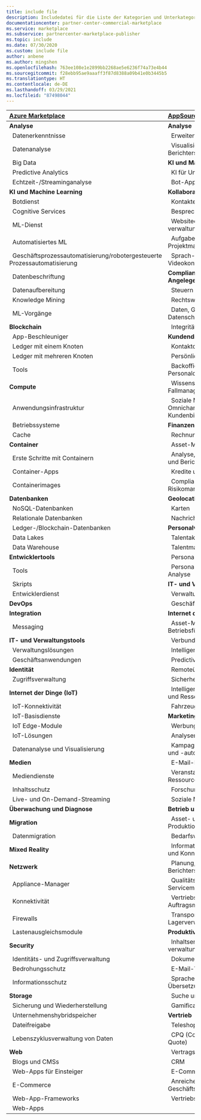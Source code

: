 ```yaml
---
title: include file
description: Includedatei für die Liste der Kategorien und Unterkategorien
documentationcenter: partner-center-commercial-marketplace
ms.service: marketplace
ms.subservice: partnercenter-marketplace-publisher
ms.topic: include
ms.date: 07/30/2020
ms.custom: include file
author: anbene
ms.author: mingshen
ms.openlocfilehash: 763ee108e1e2899bb2268ae5e6236f74a73e4b44
ms.sourcegitcommit: f28ebb95ae9aaaff3f87d8388a09b41e0b3445b5
ms.translationtype: HT
ms.contentlocale: de-DE
ms.lasthandoff: 03/29/2021
ms.locfileid: "87498044"
---
```

| [**Azure Marketplace**](https://azuremarketplace.microsoft.com/marketplace/apps)  | [**AppSource**](https://appsource.microsoft.com/marketplace/apps) |
| :------------------- |:----------------|
|**Analyse** | **Analyse** |
| &nbsp;&nbsp;Datenerkenntnisse | &nbsp;&nbsp;Erweiterte Analyse  |
| &nbsp;&nbsp;Datenanalyse |  &nbsp;&nbsp;Visualisierung und Berichterstellung |
| &nbsp;&nbsp;Big Data | **KI und Machine Learning**  |
| &nbsp;&nbsp;Predictive Analytics | &nbsp;&nbsp;KI für Unternehmen |
| &nbsp;&nbsp;Echtzeit-/Streaminganalyse | &nbsp;&nbsp;Bot-Apps |
| **KI und Machine Learning** | **Kollaboration** |
| &nbsp;&nbsp;Botdienst | &nbsp;&nbsp;Kontakte und Personen |
| &nbsp;&nbsp;Cognitive Services | &nbsp;&nbsp;Besprechungsmanagement |
| &nbsp;&nbsp;ML-Dienst | &nbsp;&nbsp;Websitedesign und -verwaltung |
| &nbsp;&nbsp;Automatisiertes ML | &nbsp;&nbsp;Aufgaben- und Projektmanagement |
| &nbsp;&nbsp;Geschäftsprozessautomatisierung/robotergesteuerte Prozessautomatisierung | &nbsp;&nbsp;Sprach- und Videokonferenzen |
| &nbsp;&nbsp;Datenbeschriftung | **Compliance und rechtliche Angelegenheiten** |
| &nbsp;&nbsp;Datenaufbereitung | &nbsp;&nbsp;Steuern und Prüfungen |
| &nbsp;&nbsp;Knowledge Mining | &nbsp;&nbsp;Rechtswesen |
| &nbsp;&nbsp;ML-Vorgänge | &nbsp;&nbsp;Daten, Governance und Datenschutz |
| **Blockchain**  | &nbsp;&nbsp;Integrität und Sicherheit |
| &nbsp;&nbsp;App-Beschleuniger | **Kundendienst**  |
| &nbsp;&nbsp;Ledger mit einem Knoten | &nbsp;&nbsp;Kontaktcenter |
| &nbsp;&nbsp;Ledger mit mehreren Knoten | &nbsp;&nbsp;Persönlicher Dienst |
| &nbsp;&nbsp;Tools | &nbsp;&nbsp;Backoffice und Personaldienste |
| **Compute**  | &nbsp;&nbsp;Wissens- und Fallmanagement |
| &nbsp;&nbsp;Anwendungsinfrastruktur | &nbsp;&nbsp;Soziale Medien und Omnichannel-Kundenbindung |
| &nbsp;&nbsp;Betriebssysteme | **Finanzen** |
| &nbsp;&nbsp;Cache | &nbsp;&nbsp;Rechnungsstellung |
| **Container**  | &nbsp;&nbsp;Asset-Management |
| &nbsp;&nbsp;Erste Schritte mit Containern | &nbsp;&nbsp;Analyse, Konsolidierung und Berichterstellung |
| &nbsp;&nbsp;Container-Apps | &nbsp;&nbsp;Kredite und Inkasso |
| &nbsp;&nbsp;Containerimages | &nbsp;&nbsp;Compliance- und Risikomanagement |
| **Datenbanken**  | **Geolocation** |
| &nbsp;&nbsp;NoSQL-Datenbanken | &nbsp;&nbsp;Karten |
| &nbsp;&nbsp;Relationale Datenbanken | &nbsp;&nbsp;Nachrichten und Wetter |
| &nbsp;&nbsp;Ledger-/Blockchain-Datenbanken | **Personalverwaltung** |
| &nbsp;&nbsp;Data Lakes | &nbsp;&nbsp;Talentakquise |
| &nbsp;&nbsp;Data Warehouse | &nbsp;&nbsp;Talentmanagement |
| **Entwicklertools**  | &nbsp;&nbsp;Personalverwaltung |
| &nbsp;&nbsp;Tools | &nbsp;&nbsp;Personalplanung und Analyse |
| &nbsp;&nbsp;Skripts | **IT- und Verwaltungstools** |
| &nbsp;&nbsp;Entwicklerdienst | &nbsp;&nbsp;Verwaltungslösungen |
| **DevOps**  | &nbsp;&nbsp;Geschäftsanwendungen |
| **Integration**  | **Internet der Dinge (IoT)** |
| &nbsp;&nbsp;Messaging | &nbsp;&nbsp;Asset-Management und Betriebsführung |
| **IT- und Verwaltungstools**  | &nbsp;&nbsp;Verbundene Produkte |
| &nbsp;&nbsp;Verwaltungslösungen | &nbsp;&nbsp;Intelligente Lieferkette |
| &nbsp;&nbsp;Geschäftsanwendungen | &nbsp;&nbsp;Predictive Maintenance |
| **Identität**  | &nbsp;&nbsp;Remoteüberwachung |
| &nbsp;&nbsp;Zugriffsverwaltung | &nbsp;&nbsp;Sicherheit |
| **Internet der Dinge (IoT)**  | &nbsp;&nbsp;Intelligente Infrastruktur und Ressourcen |
| &nbsp;&nbsp;IoT-Konnektivität | &nbsp;&nbsp;Fahrzeuge und Mobilität |
| &nbsp;&nbsp;IoT-Basisdienste | **Marketing** |
| &nbsp;&nbsp;IoT Edge-Module | &nbsp;&nbsp;Werbung |
| &nbsp;&nbsp;IoT-Lösungen | &nbsp;&nbsp;Analysen |
| &nbsp;&nbsp;Datenanalyse und Visualisierung | &nbsp;&nbsp;Kampagnenmanagement und -automatisierung |
| **Medien**  | &nbsp;&nbsp;E-Mail-Marketing |
| &nbsp;&nbsp;Mediendienste | &nbsp;&nbsp;Veranstaltungs- und Ressourcenmanagement |
| &nbsp;&nbsp;Inhaltsschutz | &nbsp;&nbsp;Forschung und Analyse |
| &nbsp;&nbsp;Live- und On-Demand-Streaming | &nbsp;&nbsp;Soziale Medien |
| **Überwachung und Diagnose**  | **Betrieb und Lieferkette** |
| **Migration**  | &nbsp;&nbsp;Asset- und Produktionsmanagement |
| &nbsp;&nbsp;Datenmigration | &nbsp;&nbsp;Bedarfsvorhersage |
| **Mixed Reality**  | &nbsp;&nbsp;Informationsverwaltung und Konnektivität |
| **Netzwerk**  | &nbsp;&nbsp;Planung, Einkauf und Berichterstellung |
| &nbsp;&nbsp;Appliance-Manager | &nbsp;&nbsp;Qualitäts- und Servicemanagement |
| &nbsp;&nbsp;Konnektivität | &nbsp;&nbsp;Vertriebs- und Auftragsmanagement |
| &nbsp;&nbsp;Firewalls | &nbsp;&nbsp;Transport- und Lagerverwaltung |
| &nbsp;&nbsp;Lastenausgleichsmodule | **Produktivität** |
| **Security**  | &nbsp;&nbsp;Inhaltserstellung und -verwaltung |
| &nbsp;&nbsp;Identitäts- und Zugriffsverwaltung | &nbsp;&nbsp;Dokumentverwaltung |
| &nbsp;&nbsp;Bedrohungsschutz | &nbsp;&nbsp;E-Mail-Verwaltung |
| &nbsp;&nbsp;Informationsschutz | &nbsp;&nbsp;Sprachen und Übersetzungen |
| **Storage**  | &nbsp;&nbsp;Suche und Referenzierung |
| &nbsp;&nbsp;Sicherung und Wiederherstellung | &nbsp;&nbsp;Gamification |
| &nbsp;&nbsp;Unternehmenshybridspeicher | **Vertrieb** |
| &nbsp;&nbsp;Dateifreigabe | &nbsp;&nbsp;Teleshopping |
| &nbsp;&nbsp;Lebenszyklusverwaltung von Daten | &nbsp;&nbsp;CPQ (Configure, Price, Quote) |
| **Web**  | &nbsp;&nbsp;Vertragsverwaltung |
| &nbsp;&nbsp;Blogs und CMSs | &nbsp;&nbsp;CRM |
| &nbsp;&nbsp;Web-Apps für Einsteiger | &nbsp;&nbsp;E-Commerce |
| &nbsp;&nbsp;E-Commerce | &nbsp;&nbsp;Anreicherung von Geschäftsdaten  |
| &nbsp;&nbsp;Web-App-Frameworks | &nbsp;&nbsp;Vertriebsoptimierung  |
| &nbsp;&nbsp;Web-Apps |  |
